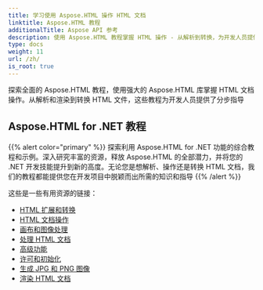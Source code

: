 ```yaml
---
title: 学习使用 Aspose.HTML 操作 HTML 文档
linktitle: Aspose.HTML 教程
additionalTitle: Aspose API 参考
description: 使用 Aspose.HTML 教程掌握 HTML 操作 - 从解析到转换，为开发人员提供分步指导。
type: docs
weight: 11
url: /zh/
is_root: true
---
```


探索全面的 Aspose.HTML 教程，使用强大的 Aspose.HTML 库掌握 HTML 文档操作。从解析和渲染到转换 HTML 文件，这些教程为开发人员提供了分步指导

## Aspose.HTML for .NET 教程
{{% alert color="primary" %}}
探索利用 Aspose.HTML for .NET 功能的综合教程和示例。深入研究丰富的资源，释放 Aspose.HTML 的全部潜力，并将您的 .NET 开发技能提升到新的高度。无论您是想解析、操作还是转换 HTML 文档，我们的教程都能提供您在开发项目中脱颖而出所需的知识和指导 
{{% /alert %}}

这些是一些有用资源的链接：
 
- [HTML 扩展和转换](./net/html-extensions-and-conversions/)
- [HTML 文档操作](./net/html-document-manipulation/)
- [画布和图像处理](./net/canvas-and-image-manipulation/)
- [处理 HTML 文档](./net/working-with-html-documents/)
- [高级功能](./net/advanced-features/)
- [许可和初始化](./net/licensing-and-initialization/)
- [生成 JPG 和 PNG 图像](./net/generate-jpg-and-png-images/)
- [渲染 HTML 文档](./net/rendering-html-documents/)
